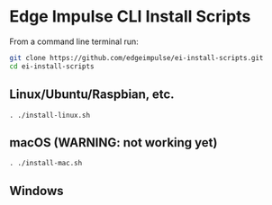 # Edge Impulse CLI Install Scripts

From a command line terminal run:
```sh
git clone https://github.com/edgeimpulse/ei-install-scripts.git
cd ei-install-scripts
```

## Linux/Ubuntu/Raspbian, etc.

```
. ./install-linux.sh
```

## macOS (WARNING: not working yet)

```
. ./install-mac.sh
```

## Windows

